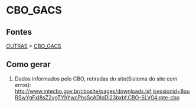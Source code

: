 # CBO_GACS

## Fontes 

[OUTRAS](../../OUTRAS.md) > [CBO_GACS](./CBO_GACS.md)

## Como gerar

1. Dados informados pelo CBO, retiradas do site(Sistema do site com erros): http://www.mtecbo.gov.br/cbosite/pages/downloads.jsf;jsessionid=8ouRSwYgFxI8sZ2vgTYhYwcPhsScADIoDl23bxbf.CBO-SLV04:mte-cbo